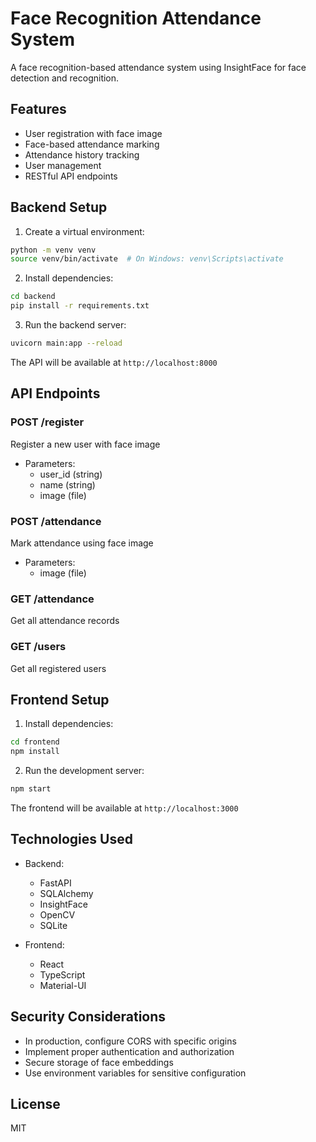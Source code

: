 # Face Recognition Attendance System

A face recognition-based attendance system using InsightFace for face detection and recognition.

## Features

- User registration with face image
- Face-based attendance marking
- Attendance history tracking
- User management
- RESTful API endpoints

## Backend Setup

1. Create a virtual environment:
```bash
python -m venv venv
source venv/bin/activate  # On Windows: venv\Scripts\activate
```

2. Install dependencies:
```bash
cd backend
pip install -r requirements.txt
```

3. Run the backend server:
```bash
uvicorn main:app --reload
```

The API will be available at `http://localhost:8000`

## API Endpoints

### POST /register
Register a new user with face image
- Parameters:
  - user_id (string)
  - name (string)
  - image (file)

### POST /attendance
Mark attendance using face image
- Parameters:
  - image (file)

### GET /attendance
Get all attendance records

### GET /users
Get all registered users

## Frontend Setup

1. Install dependencies:
```bash
cd frontend
npm install
```

2. Run the development server:
```bash
npm start
```

The frontend will be available at `http://localhost:3000`

## Technologies Used

- Backend:
  - FastAPI
  - SQLAlchemy
  - InsightFace
  - OpenCV
  - SQLite

- Frontend:
  - React
  - TypeScript
  - Material-UI

## Security Considerations

- In production, configure CORS with specific origins
- Implement proper authentication and authorization
- Secure storage of face embeddings
- Use environment variables for sensitive configuration

## License

MIT 